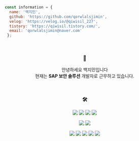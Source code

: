 ``` javascript
const information = {
  name: '백지민',
  github: 'https://github.com/qorwlalsjimin',
  velog: 'https://velog.io/@qiwisil_227',
  tistory: 'https://qiwisil.tistory.com/',
  email: 'qorwlalsjimin@naver.com'
 };  
```  

<br>
<div align="center">
<h3>👋</h3>
<p>
    안녕하세요 백지민입니다<br>
    현재는 <b>SAP 보안 솔루션</b> 개발자로 근무하고 있습니다. <br>
</p>

<br>

<h3>🛠</h3>
<p>
    <img src="https://img.shields.io/badge/Java-007396?style=for-the-badge&logo=Java&logoColor=white">
    <img src="https://img.shields.io/badge/Spring-6DB33F?style=for-the-badge&logo=Spring&logoColor=white">
    <img src="https://img.shields.io/badge/SpringBoot-6DB33F?style=for-the-badge&logo=SpringBoot&logoColor=white">
    <img src="https://img.shields.io/badge/Oracle-F80000?style=for-the-badge&logo=Oracle&logoColor=white">
</p>
<p>
    <img src="https://img.shields.io/badge/React-61DAFB?style=for-the-badge&logo=React&logoColor=white">
    <img src="https://img.shields.io/badge/JavaScript-F7DF1E?style=for-the-badge&logo=JavaScript&logoColor=white">
</p>
<p>
    <img src="https://img.shields.io/badge/IntelliJ-000000?style=for-the-badge&logo=IntelliJ IDEA&logoColor=white"> 
    <img src="https://img.shields.io/badge/Android Studio-3DDC84?style=for-the-badge&logo=Android&logoColor=white"> 
    <img src="https://img.shields.io/badge/Visual Studio Code-007ACC?style=for-the-badge&logo=VScode&logoColor=white"> 
    <img src="https://img.shields.io/badge/Visual Studio-5C2D91?style=for-the-badge&logo=Visual Studio&logoColor=white">
    <img src="https://img.shields.io/badge/Notion-000000?style=for-the-badge&logo=notion&logoColor=white">
</p><br>
</div>
